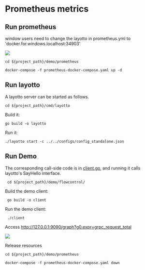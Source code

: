 # Prometheus metrics 

## Run prometheus

window users need to change the layotto in prometheus.yml to 'docker.for.windows.localhost:34903'

![](https://gw.alipayobjects.com/mdn/rms_5891a1/afts/img/A*mMAeSa8VQ-UAAAAAAAAAAAAAARQnAQ)

```shell
cd ${project_path}/demo/prometheus

docker-compose -f prometheus-docker-compose.yaml up -d
```

## Run layotto

A layotto server can be started as follows.

```shell
cd ${project_path}/cmd/layotto
```

Build it:

```shell @if.not.exist layotto
go build -o layotto
```

Run it:

```shell @background
./layotto start -c ../../configs/config_standalone.json
```

## Run Demo

The corresponding call-side code is in [client.go](https://github.com/mosn/layotto/blob/main/demo/flowcontrol/client.go), and running it calls layotto's SayHello interface.

```shell
 cd ${project_path}/demo/flowcontrol/
```

Build the demo client:
```shell @if.not.exist client
 go build -o client
```

Run the demo client:
```shell 
 ./client
```

Access http://127.0.0.1:9090/graph?g0.expr=grpc_request_total

![](https://gw.alipayobjects.com/mdn/rms_5891a1/afts/img/A*mEVNSZMvtvEAAAAAAAAAAAAAARQnAQ)


Release resources

```shell
cd ${project_path}/demo/prometheus

docker-compose -f prometheus-docker-compose.yaml down
```